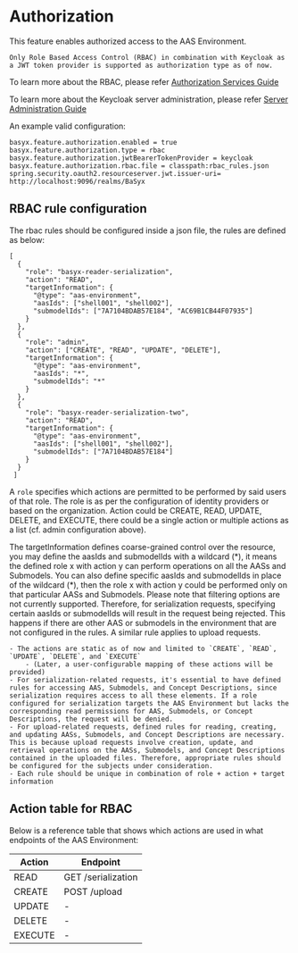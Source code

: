 # Authorization
This feature enables authorized access to the AAS Environment.

```{note}
Only Role Based Access Control (RBAC) in combination with Keycloak as a JWT token provider is supported as authorization type as of now.
```

To learn more about the RBAC, please refer [Authorization Services Guide](https://www.keycloak.org/docs/latest/authorization_services/index.html)

To learn more about the Keycloak server administration, please refer [Server Administration Guide](https://www.keycloak.org/docs/latest/server_admin/#keycloak-features-and-concepts)

An example valid configuration:

```properties
basyx.feature.authorization.enabled = true
basyx.feature.authorization.type = rbac
basyx.feature.authorization.jwtBearerTokenProvider = keycloak
basyx.feature.authorization.rbac.file = classpath:rbac_rules.json
spring.security.oauth2.resourceserver.jwt.issuer-uri= http://localhost:9096/realms/BaSyx
```

## RBAC rule configuration

The rbac rules should be configured inside a json file, the rules are defined as below:

```
[
  {
    "role": "basyx-reader-serialization",
    "action": "READ",
    "targetInformation": {
      "@type": "aas-environment",
      "aasIds": ["shell001", "shell002"],
      "submodelIds": ["7A7104BDAB57E184", "AC69B1CB44F07935"]
    }
  },
  {
    "role": "admin",
    "action": ["CREATE", "READ", "UPDATE", "DELETE"],
    "targetInformation": {
      "@type": "aas-environment",
      "aasIds": "*",
      "submodelIds": "*"
    }
  },
  {
    "role": "basyx-reader-serialization-two",
    "action": "READ",
    "targetInformation": {
      "@type": "aas-environment",
      "aasIds": ["shell001", "shell002"],
      "submodelIds": ["7A7104BDAB57E184"]
    }
  }
 ]
```

A `role` specifies which actions are permitted to be performed by said users of that role. The role is as per the configuration of identity providers or based on the organization. Action could be CREATE, READ, UPDATE, DELETE, and EXECUTE, there could be a single action or multiple actions as a list (cf. admin configuration above).

The targetInformation defines coarse-grained control over the resource, you may define the aasIds and submodelIds with a wildcard (\*), it means the defined role x with action y can perform operations on all the AASs and Submodels. You can also define specific aasIds and submodelIds in place of the wildcard (\*), then the role x with action y could be performed only on that particular AASs and Submodels. Please note that filtering options are not currently supported. Therefore, for serialization requests, specifying certain aasIds or submodelIds will result in the request being rejected. This happens if there are other AAS or submodels in the environment that are not configured in the rules. A similar rule applies to upload requests.

```{note}
- The actions are static as of now and limited to `CREATE`, `READ`, `UPDATE`, `DELETE`, and `EXECUTE`
    - (Later, a user-configurable mapping of these actions will be provided)
- For serialization-related requests, it's essential to have defined rules for accessing AAS, Submodels, and Concept Descriptions, since serialization requires access to all these elements. If a role configured for serialization targets the AAS Environment but lacks the corresponding read permissions for AAS, Submodels, or Concept Descriptions, the request will be denied.
- For upload-related requests, defined rules for reading, creating, and updating AASs, Submodels, and Concept Descriptions are necessary. This is because upload requests involve creation, update, and retrieval operations on the AASs, Submodels, and Concept Descriptions contained in the uploaded files. Therefore, appropriate rules should be configured for the subjects under consideration.
- Each rule should be unique in combination of role + action + target information
```

## Action table for RBAC

Below is a reference table that shows which actions are used in what endpoints of the AAS Environment:

| Action  | Endpoint           |
|---------|--------------------|
| READ    | GET /serialization |
| CREATE  | POST /upload       |
| UPDATE  | -                  |
| DELETE  | -                  |
| EXECUTE | -                  |

